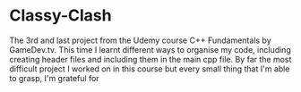 # Classy-Clash
The 3rd and last project from the Udemy course C++ Fundamentals by GameDev.tv. This time I learnt different ways to organise my code, including creating header files and including them in the main cpp file. By far the most difficult project I worked on in this course but every small thing that I'm able to grasp, I'm grateful for
